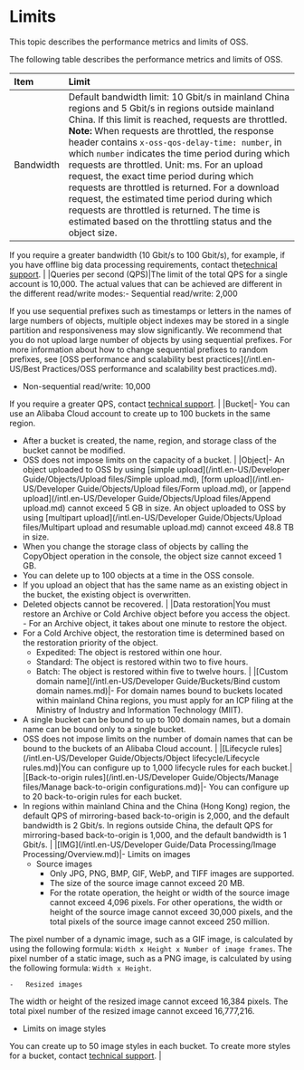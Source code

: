 # Limits

This topic describes the performance metrics and limits of OSS.

The following table describes the performance metrics and limits of OSS.

|Item|Limit|
|:---|:----|
|Bandwidth|Default bandwidth limit: 10 Gbit/s in mainland China regions and 5 Gbit/s in regions outside mainland China. If this limit is reached, requests are throttled. **Note:** When requests are throttled, the response header contains `x-oss-qos-delay-time: number`, in which `number` indicates the time period during which requests are throttled. Unit: ms. For an upload request, the exact time period during which requests are throttled is returned. For a download request, the estimated time period during which requests are throttled is returned. The time is estimated based on the throttling status and the object size.

If you require a greater bandwidth \(10 Gbit/s to 100 Gbit/s\), for example, if you have offline big data processing requirements, contact the[technical support](https://workorder-intl.console.aliyun.com/#/ticket/createIndex). |
|Queries per second \(QPS\)|The limit of the total QPS for a single account is 10,000. The actual values that can be achieved are different in the different read/write modes:-   Sequential read/write: 2,000

If you use sequential prefixes such as timestamps or letters in the names of large numbers of objects, multiple object indexes may be stored in a single partition and responsiveness may slow significantly. We recommend that you do not upload large number of objects by using sequential prefixes. For more information about how to change sequential prefixes to random prefixes, see [OSS performance and scalability best practices](/intl.en-US/Best Practices/OSS performance and scalability best practices.md).

-   Non-sequential read/write: 10,000

If you require a greater QPS, contact [technical support](https://workorder-intl.console.aliyun.com/#/ticket/createIndex). |
|Bucket|-   You can use an Alibaba Cloud account to create up to 100 buckets in the same region.
-   After a bucket is created, the name, region, and storage class of the bucket cannot be modified.
-   OSS does not impose limits on the capacity of a bucket. |
|Object|-   An object uploaded to OSS by using [simple upload](/intl.en-US/Developer Guide/Objects/Upload files/Simple upload.md), [form upload](/intl.en-US/Developer Guide/Objects/Upload files/Form upload.md), or [append upload](/intl.en-US/Developer Guide/Objects/Upload files/Append upload.md) cannot exceed 5 GB in size. An object uploaded to OSS by using [multipart upload](/intl.en-US/Developer Guide/Objects/Upload files/Multipart upload and resumable upload.md) cannot exceed 48.8 TB in size.
-   When you change the storage class of objects by calling the CopyObject operation in the console, the object size cannot exceed 1 GB.
-   You can delete up to 100 objects at a time in the OSS console.
-   If you upload an object that has the same name as an existing object in the bucket, the existing object is overwritten.
-   Deleted objects cannot be recovered. |
|Data restoration|You must restore an Archive or Cold Archive object before you access the object. -   For an Archive object, it takes about one minute to restore the object.
-   For a Cold Archive object, the restoration time is determined based on the restoration priority of the object.
    -   Expedited: The object is restored within one hour.
    -   Standard: The object is restored within two to five hours.
    -   Batch: The object is restored within five to twelve hours. |
|[Custom domain name](/intl.en-US/Developer Guide/Buckets/Bind custom domain names.md)|-   For domain names bound to buckets located within mainland China regions, you must apply for an ICP filing at the Ministry of Industry and Information Technology \(MIIT\).
-   A single bucket can be bound to up to 100 domain names, but a domain name can be bound only to a single bucket.
-   OSS does not impose limits on the number of domain names that can be bound to the buckets of an Alibaba Cloud account. |
|[Lifecycle rules](/intl.en-US/Developer Guide/Objects/Object lifecycle/Lifecycle rules.md)|You can configure up to 1,000 lifecycle rules for each bucket.|
|[Back-to-origin rules](/intl.en-US/Developer Guide/Objects/Manage files/Manage back-to-origin configurations.md)|-   You can configure up to 20 back-to-origin rules for each bucket.
-   In regions within mainland China and the China \(Hong Kong\) region, the default QPS of mirroring-based back-to-origin is 2,000, and the default bandwidth is 2 Gbit/s. In regions outside China, the default QPS for mirroring-based back-to-origin is 1,000, and the default bandwidth is 1 Gbit/s. |
|[IMG](/intl.en-US/Developer Guide/Data Processing/Image Processing/Overview.md)|-   Limits on images
    -   Source images
        -   Only JPG, PNG, BMP, GIF, WebP, and TIFF images are supported.
        -   The size of the source image cannot exceed 20 MB.
        -   For the rotate operation, the height or width of the source image cannot exceed 4,096 pixels. For other operations, the width or height of the source image cannot exceed 30,000 pixels, and the total pixels of the source image cannot exceed 250 million.

The pixel number of a dynamic image, such as a GIF image, is calculated by using the following formula: `Width x Height x Number of image frames`. The pixel number of a static image, such as a PNG image, is calculated by using the following formula: `Width x Height`.

    -   Resized images

The width or height of the resized image cannot exceed 16,384 pixels. The total pixel number of the resized image cannot exceed 16,777,216.

-   Limits on image styles

You can create up to 50 image styles in each bucket. To create more styles for a bucket, contact [technical support](https://workorder-intl.console.aliyun.com/#/ticket/createIndex). |

